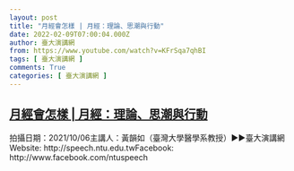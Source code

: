 ```yaml
---
layout: post
title: "月經會怎樣 | 月經：理論、思潮與行動"
date: 2022-02-09T07:00:04.000Z
author: 臺大演講網
from: https://www.youtube.com/watch?v=KFrSqa7qhBI
tags: [ 臺大演講網 ]
comments: True
categories: [ 臺大演講網 ]
---
```

<!--1644390004000-->
[月經會怎樣 | 月經：理論、思潮與行動](https://www.youtube.com/watch?v=KFrSqa7qhBI)
------

<div>
拍攝日期：2021/10/06主講人：黃韻如（臺灣大學醫學系教授）►►臺大演講網Website: http://speech.ntu.edu.twFacebook: http://www.facebook.com/ntuspeech
</div>
